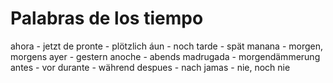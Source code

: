 # Palabras de los tiempo 

ahora - jetzt
de pronte - plötzlich
áun - noch
tarde - spät
manana - morgen, morgens
ayer - gestern
anoche - abends
madrugada - morgendämmerung
antes - vor
durante - während
despues - nach
jamas - nie, noch nie
